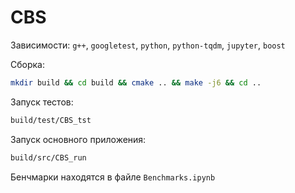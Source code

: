 # CBS

Зависимости: `g++`, `googletest`, `python`, `python-tqdm`, `jupyter`, `boost`

Сборка:

```bash
mkdir build && cd build && cmake .. && make -j6 && cd ..
```

Запуск тестов: 
```bash
build/test/CBS_tst
```

Запуск основного приложения:
```bash
build/src/CBS_run
```

Бенчмарки находятся в файле `Benchmarks.ipynb`
